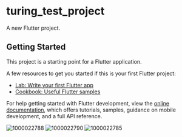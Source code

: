 # turing_test_project

A new Flutter project.

## Getting Started

This project is a starting point for a Flutter application.

A few resources to get you started if this is your first Flutter project:

- [Lab: Write your first Flutter app](https://docs.flutter.dev/get-started/codelab)
- [Cookbook: Useful Flutter samples](https://docs.flutter.dev/cookbook)

For help getting started with Flutter development, view the
[online documentation](https://docs.flutter.dev/), which offers tutorials,
samples, guidance on mobile development, and a full API reference.

![1000022788](https://user-images.githubusercontent.com/54126006/215635911-e88076bd-42a8-469c-9197-bab119e2e948.jpg)
![1000022790](https://user-images.githubusercontent.com/54126006/215636273-d0831c35-7e2d-4513-8eba-9f2ece7dcc07.jpg)
![1000022785](https://user-images.githubusercontent.com/54126006/215636543-19978e77-35be-4b8a-918d-fd3fc38cce9f.jpg)


